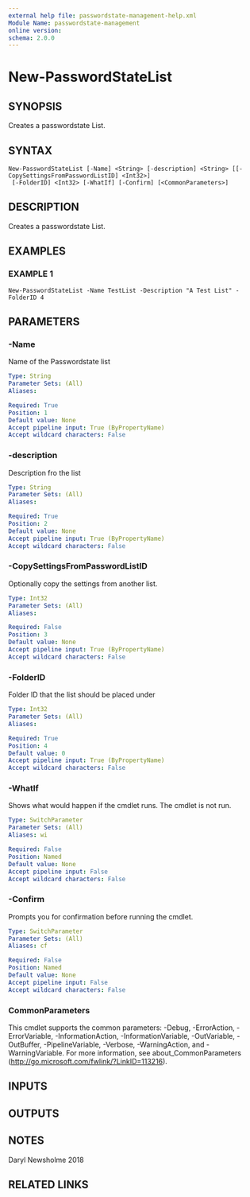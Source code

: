 ```yaml
---
external help file: passwordstate-management-help.xml
Module Name: passwordstate-management
online version:
schema: 2.0.0
---
```


# New-PasswordStateList

## SYNOPSIS
Creates a passwordstate List.

## SYNTAX

```
New-PasswordStateList [-Name] <String> [-description] <String> [[-CopySettingsFromPasswordListID] <Int32>]
 [-FolderID] <Int32> [-WhatIf] [-Confirm] [<CommonParameters>]
```

## DESCRIPTION
Creates a passwordstate List.

## EXAMPLES

### EXAMPLE 1
```
New-PasswordStateList -Name TestList -Description "A Test List" -FolderID 4
```

## PARAMETERS

### -Name
Name of the Passwordstate list

```yaml
Type: String
Parameter Sets: (All)
Aliases:

Required: True
Position: 1
Default value: None
Accept pipeline input: True (ByPropertyName)
Accept wildcard characters: False
```

### -description
Description fro the list

```yaml
Type: String
Parameter Sets: (All)
Aliases:

Required: True
Position: 2
Default value: None
Accept pipeline input: True (ByPropertyName)
Accept wildcard characters: False
```

### -CopySettingsFromPasswordListID
Optionally copy the settings from another list.

```yaml
Type: Int32
Parameter Sets: (All)
Aliases:

Required: False
Position: 3
Default value: None
Accept pipeline input: True (ByPropertyName)
Accept wildcard characters: False
```

### -FolderID
Folder ID that the list should be placed under

```yaml
Type: Int32
Parameter Sets: (All)
Aliases:

Required: True
Position: 4
Default value: 0
Accept pipeline input: True (ByPropertyName)
Accept wildcard characters: False
```

### -WhatIf
Shows what would happen if the cmdlet runs.
The cmdlet is not run.

```yaml
Type: SwitchParameter
Parameter Sets: (All)
Aliases: wi

Required: False
Position: Named
Default value: None
Accept pipeline input: False
Accept wildcard characters: False
```

### -Confirm
Prompts you for confirmation before running the cmdlet.

```yaml
Type: SwitchParameter
Parameter Sets: (All)
Aliases: cf

Required: False
Position: Named
Default value: None
Accept pipeline input: False
Accept wildcard characters: False
```

### CommonParameters
This cmdlet supports the common parameters: -Debug, -ErrorAction, -ErrorVariable, -InformationAction, -InformationVariable, -OutVariable, -OutBuffer, -PipelineVariable, -Verbose, -WarningAction, and -WarningVariable. For more information, see about_CommonParameters (http://go.microsoft.com/fwlink/?LinkID=113216).

## INPUTS

## OUTPUTS

## NOTES
Daryl Newsholme 2018

## RELATED LINKS
